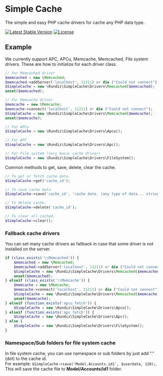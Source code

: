 # Simple Cache

The simple and easy PHP cache drivers for cache any PHP data type.

[![Latest Stable Version](https://poser.pugx.org/rundiz/simple-cache/v/stable)](https://packagist.org/packages/rundiz/simple-cache)
[![License](https://poser.pugx.org/rundiz/simple-cache/license)](https://packagist.org/packages/rundiz/simple-cache)

## Example
We currently support APC, APCu, Memcache, Memcached, File system drivers. These are how to initialize for each driver class.
```php
// For Memcached driver
$memcached = new \Memcached;
$memcached->addServer('localhost', 11211) or die ("Could not connect");
$SimpleCache = new \Rundiz\SimpleCache\Drivers\Memcached($memcached);
unset($memcached);

// For Memcache driver
$memcache = new \Memcache;
$memcache->connect('localhost', 11211) or die ("Could not connect");
$SimpleCache = new \Rundiz\SimpleCache\Drivers\Memcached($memcache);
unset($memcache);

// For APCu
$SimpleCache = new \Rundiz\SimpleCache\Drivers\Apcu();

// For APC
$SimpleCache = new \Rundiz\SimpleCache\Drivers\Apc();

// For File system (very basic cache driver)
$SimpleCache = new \Rundiz\SimpleCache\Drivers\FileSystem();
```

Common methods to get, save, delete, clear the cache.

```php
// To get or fetch cache data.
$SimpleCache->get('cache_id');

// To save cache data.
$SimpleCache->save('cache_id', 'cache data. (any type of data... string, integer, double, array, object, etc.)', 90);

// To delete cache.
$SimpleCache->delete('cache_id');

// To clear all cached.
$SimpleCache->clear();
```

### Fallback cache drivers
You can set many cache drivers as fallback in case that some driver is not installed on the server.

```php
if (class_exists('\\Memcached')) {
    $memcached = new \Memcached;
    $memcached->addServer('localhost', 11211) or die ("Could not connect");
    $SimpleCache = new \Rundiz\SimpleCache\Drivers\Memcached($memcached);
    unset($memcached);
} elseif (class_exists('\\Memcache')) {
    $memcache = new \Memcache;
    $memcache->connect('localhost', 11211) or die ("Could not connect");
    $SimpleCache = new \Rundiz\SimpleCache\Drivers\Memcached($memcache);
    unset($memcache);
} elseif (function_exists('apcu_fetch')) {
    $SimpleCache = new \Rundiz\SimpleCache\Drivers\Apcu();
} elseif (function_exists('apc_fetch')) {
    $SimpleCache = new \Rundiz\SimpleCache\Drivers\Apc();
} else {
    $SimpleCache = new \Rundiz\SimpleCache\Drivers\FileSystem();
}
```

### Namespace/Sub folders for file system cache
In file system cache, you can use namespace or sub folders by just add "." (dot) to the cache id.<br>
For example: `$SimpleCache->save('Model.Accounts.id1', $userdata, 120);`. <br>
This will save the cache file to **Model/Accounts/id1** folder.